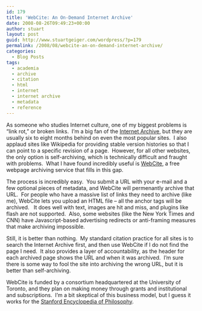 ```yaml
---
id: 179
title: 'WebCite: An On-Demand Internet Archive'
date: 2008-08-26T09:49:23+00:00
author: stuart
layout: post
guid: http://www.stuartgeiger.com/wordpress/?p=179
permalink: /2008/08/webcite-an-on-demand-internet-archive/
categories:
  - Blog Posts
tags:
  - academia
  - archive
  - citation
  - html
  - internet
  - internet archive
  - metadata
  - reference
---
```

As someone who studies Internet culture, one of my biggest problems is &#8220;link rot,&#8221; or broken links.  I&#8217;m a big fan of the <a href="http://archive.org" target="_blank">Internet Archive</a>, but they are usually six to eight months behind on even the most popular sites.  I also applaud sites like Wikipedia for providing stable version histories so that I can point to a specific revision of a page.  However, for all other websites, the only option is self-archiving, which is technically difficult and fraught with problems.  What I have found incredibly useful is <a href="http://www.webcitation.org" target="_blank">WebCite</a>, a free webpage archiving service that fills in this gap.

<!--more-->

The process is incredibly easy.  You submit a URL with your e-mail and a few optional pieces of metadata, and WebCite will permenantly archive that URL.  For people who have a massive list of links they need to archive (like me), WebCite lets you upload an HTML file &#8211; all the anchor tags will be archived.   It does well with text, images are hit and miss, and plugins like flash are not supported.  Also, some websites (like the New York Times and CNN) have Javascript-based advertising redirects or anti-framing measures that make archiving impossible.

Still, it is better than nothing.  My standard citation practice for all sites is to search the Internet Archive first, and then use WebCite if I do not find the page I need.  It also provides a layer of accountability, as the header for each archived page shows the URL and when it was archived.  I&#8217;m sure there is some way to fool the site into archiving the wrong URL, but it is better than self-archiving.

WebCite is funded by a consortium headquartered at the University of Toronto, and they plan on making money through grants and institutional and subscriptions.  I&#8217;m a bit skeptical of this business model, but I guess it works for the <a href="http://plato.stanford.edu/" target="_blank">Stanford Encyclopedia of Philosophy</a>.